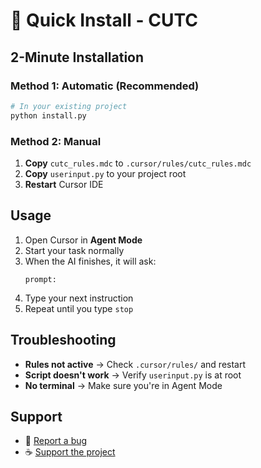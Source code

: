 # 🚀 Quick Install - CUTC

## 2-Minute Installation

### Method 1: Automatic (Recommended)

```bash
# In your existing project
python install.py
```

### Method 2: Manual

1. **Copy** `cutc_rules.mdc` to `.cursor/rules/cutc_rules.mdc`
2. **Copy** `userinput.py` to your project root  
3. **Restart** Cursor IDE

## Usage

1. Open Cursor in **Agent Mode**
2. Start your task normally
3. When the AI finishes, it will ask:
   ```
   prompt: 
   ```
4. Type your next instruction
5. Repeat until you type `stop`

## Troubleshooting

- **Rules not active** → Check `.cursor/rules/` and restart
- **Script doesn't work** → Verify `userinput.py` is at root
- **No terminal** → Make sure you're in Agent Mode

## Support

- 🐛 [Report a bug](https://github.com/Thorrdu/cursor-10x-Tool-Calls/issues)
- ☕ [Support the project](https://ko-fi.com/thorrdu) 